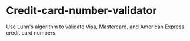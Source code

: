 # Credit-card-number-validator
Use Luhn's algorithm to validate Visa, Mastercard, and American Express credit card numbers.
